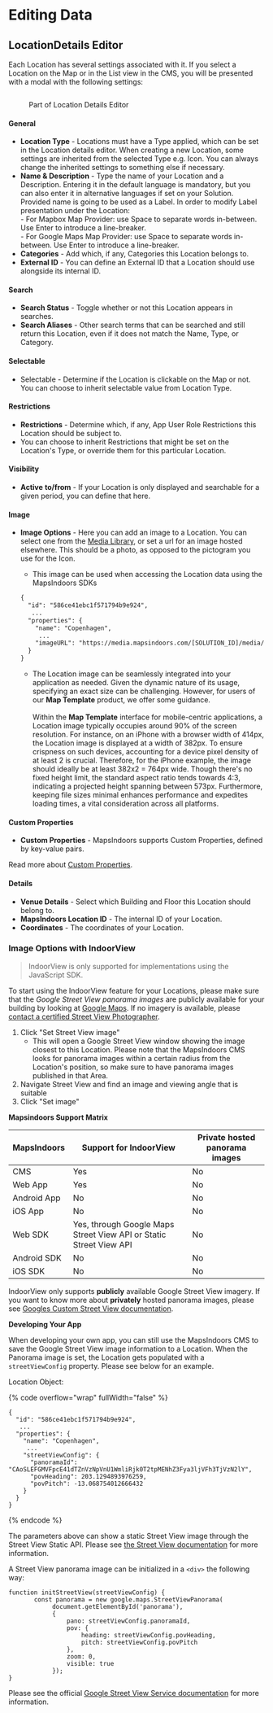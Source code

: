 # Editing Data

## Location[​](https://docs.mapsindoors.com/cms-editing-data#location) Details Editor <a href="#location" id="location"></a>

Each Location has several settings associated with it. If you select a Location on the Map or in the List view in the CMS, you will be presented with a modal with the following settings:

<figure><img src="../../.gitbook/assets/CleanShot 2023-07-05 at 15.09.24@2x.png" alt=""><figcaption><p>Part of Location Details Editor</p></figcaption></figure>

#### General

* **Location Type** - Locations must have a Type applied, which can be set in the Location details editor. When creating a new Location, some settings are inherited from the selected Type e.g. Icon. You can always change the inherited settings to something else if necessary.
* **Name & Description** - Type the name of your Location and a Description. Entering it in the default language is mandatory, but you can also enter it in alternative languages if set on your Solution. Provided name is going to be used as a Label. In order to modify Label presentation under the Location: \
  \- For Mapbox Map Provider: use Space to separate words in-between. Use Enter to introduce a line-breaker.\
  \- For Google Maps Map Provider: use Space to separate words in-between. Use Enter to introduce a line-breaker.
* **Categories** - Add which, if any, Categories this Location belongs to.
* **External ID** - You can define an External ID that a Location should use alongside its internal ID.

#### Search

* **Search Status** - Toggle whether or not this Location appears in searches.
* **Search Aliases** - Other search terms that can be searched and still return this Location, even if it does not match the Name, Type, or Category.

#### Selectable

* Selectable - Determine if the Location is clickable on the Map or not. You can choose to inherit selectable value from Location Type.

#### Restrictions

* **Restrictions** - Determine which, if any, App User Role Restrictions this Location should be subject to.
* You can choose to inherit Restrictions that might be set on the Location's Type, or override them for this particular Location.

#### Visibility

* **Active** **to/from** - If your Location is only displayed and searchable for a given period, you can define that here.

#### Image

*   **Image Options** - Here you can add an image to a Location. You can select one from the [Media Library](media-library/), or set a url for an image hosted elsewhere. This should be a photo, as opposed to the pictogram you use for the Icon.

    * This image can be used when accessing the Location data using the MapsIndoors SDKs

    ```html
    {
      "id": "586ce41ebc1f571794b9e924",
       ...
      "properties": {
        "name": "Copenhagen",
         ...
        "imageURL": "https://media.mapsindoors.com/[SOLUTION_ID]/media/[MEDIA_NAME].png",
      }
    }
    ```

    * The Location image can be seamlessly integrated into your application as needed. Given the dynamic nature of its usage, specifying an exact size can be challenging. However, for users of our **Map Template** product, we offer some guidance.\
      \
      Within the **Map Template** interface for mobile-centric applications, a Location image  typically occupies around 90% of the screen resolution. For instance, on an iPhone with a browser width of 414px, the Location image is displayed at a width of 382px. To ensure crispness on such devices, accounting for a device pixel density of at least 2 is crucial. Therefore, for the iPhone example, the image should ideally be at least 382x2 = 764px wide. Though there's no fixed height limit, the standard aspect ratio tends towards 4:3, indicating a projected height spanning between 573px. Furthermore, keeping file sizes minimal enhances performance and expedites loading times, a vital consideration across all platforms.

#### Custom Properties

* **Custom Properties** - MapsIndoors supports Custom Properties, defined by key-value pairs.

Read more about [Custom Properties](../../sdks-and-frameworks/web/other-guides/custom-properties.md).

#### Details

* **Venue Details** - Select which Building and Floor this Location should belong to.
* **MapsIndoors Location ID** - The internal ID of your Location.
* **Coordinates** - The coordinates of your Location.

### Image Options with IndoorView[​](https://docs.mapsindoors.com/cms-editing-data#image-options-with-indoorview) <a href="#image-options-with-indoorview" id="image-options-with-indoorview"></a>

> IndoorView is only supported for implementations using the JavaScript SDK.

To start using the IndoorView feature for your Locations, please make sure that the _Google Street View panorama images_ are publicly available for your building by looking at [Google Maps](https://www.google.com/maps). If no imagery is available, please [contact a certified Street View Photographer](https://www.google.com/streetview/contacts-tools/).

1. Click "Set Street View image"
   * This will open a Google Street View window showing the image closest to this Location. Please note that the MapsIndoors CMS looks for panorama images within a certain radius from the Location's position, so make sure to have panorama images published in that Area.
2. Navigate Street View and find an image and viewing angle that is suitable
3. Click "Set image"

**Mapsindoors Support Matrix**[**​**](https://docs.mapsindoors.com/cms-editing-data#mapsindoors-support-matrix)

| MapsIndoors | Support for IndoorView                                             | Private hosted panorama images |
| ----------- | ------------------------------------------------------------------ | ------------------------------ |
| CMS         | Yes                                                                | No                             |
| Web App     | Yes                                                                | No                             |
| Android App | No                                                                 | No                             |
| iOS App     | No                                                                 | No                             |
| Web SDK     | Yes, through Google Maps Street View API or Static Street View API | No                             |
| Android SDK | No                                                                 | No                             |
| iOS SDK     | No                                                                 | No                             |

IndoorView only supports **publicly** available Google Street View imagery. If you want to know more about **privately** hosted panorama images, please see [Googles Custom Street View documentation](https://developers.google.com/maps/documentation/javascript/streetview#CustomStreetView).

**Developing Your App**[**​**](https://docs.mapsindoors.com/cms-editing-data#developing-your-own-app)

When developing your own app, you can still use the MapsIndoors CMS to save the Google Street View image information to a Location. When the Panorama image is set, the Location gets populated with a `streetViewConfig` property. Please see below for an example.

Location Object:

{% code overflow="wrap" fullWidth="false" %}
```
{
  "id": "586ce41ebc1f571794b9e924",
   ...
  "properties": {
    "name": "Copenhagen",
     ...
    "streetViewConfig": {
      "panoramaId": "CAoSLEFGMVFpcE41dTZnVzNpVnU1WmliRjk0T2tpMENhZ3Fya3ljVFh3TjVzN2lY",
      "povHeading": 203.1294893976259,
      "povPitch": -13.068754012666432
    }
  }
}
```
{% endcode %}

The parameters above can show a static Street View image through the Street View Static API. Please see [the Street View documentation](https://developers.google.com/maps/documentation/streetview/intro) for more information.

A Street View panorama image can be initialized in a `<div>` the following way:

```
function initStreetView(streetViewConfig) {
       const panorama = new google.maps.StreetViewPanorama(
            document.getElementById('panorama'),
            {
                pano: streetViewConfig.panoramaId,
                pov: {
                    heading: streetViewConfig.povHeading,
                    pitch: streetViewConfig.povPitch
                },
                zoom: 0,
                visible: true
            });
}
```

Please see the official [Google Street View Service documentation](https://developers.google.com/maps/documentation/javascript/streetview) for more information.

## &#x20;<a href="#split-and-combine" id="split-and-combine"></a>
